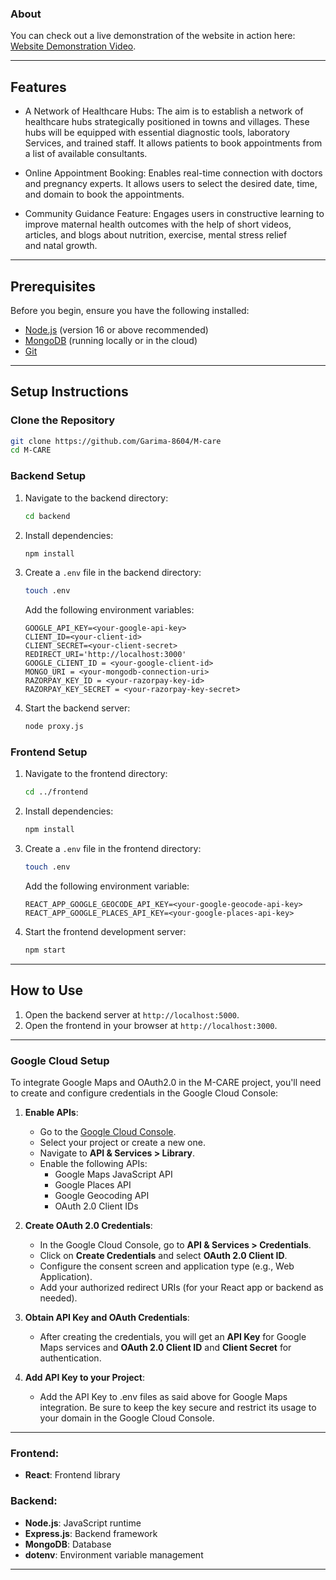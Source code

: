 ### About


You can check out a live demonstration of the website in action here: [Website Demonstration Video](https://youtu.be/sdsgl7wrJeg).

---

## Features

- A Network of Healthcare Hubs: The aim is to establish a network of healthcare hubs strategically positioned in towns and villages. These hubs will be equipped with essential diagnostic tools, laboratory Services, and trained staff. It allows patients to book appointments from a list of available consultants.

- Online Appointment Booking: Enables real-time connection with doctors and pregnancy experts. It allows users to select the desired date, time, and domain to book the appointments. 

- Community Guidance Feature: Engages users in constructive learning to improve maternal health outcomes with the help of short videos, articles, and blogs about nutrition, exercise, mental stress relief and natal growth.

---
  
## Prerequisites

Before you begin, ensure you have the following installed:

- [Node.js](https://nodejs.org/) (version 16 or above recommended)
- [MongoDB](https://www.mongodb.com/) (running locally or in the cloud)
- [Git](https://git-scm.com/)

---

## Setup Instructions

### Clone the Repository
```bash
git clone https://github.com/Garima-8604/M-care
cd M-CARE
```

### Backend Setup
1. Navigate to the backend directory:
   ```bash
   cd backend
   ```
2. Install dependencies:
   ```bash
   npm install
   ```
3. Create a `.env` file in the backend directory:
   ```bash
   touch .env
   ```
   Add the following environment variables:
   ```env
   GOOGLE_API_KEY=<your-google-api-key>
   CLIENT_ID=<your-client-id>
   CLIENT_SECRET=<your-client-secret>
   REDIRECT_URI='http://localhost:3000'
   GOOGLE_CLIENT_ID = <your-google-client-id>
   MONGO_URI = <your-mongodb-connection-uri>
   RAZORPAY_KEY_ID = <your-razorpay-key-id>
   RAZORPAY_KEY_SECRET = <your-razorpay-key-secret>
   ```

4. Start the backend server:
   ```bash
   node proxy.js
   ```

### Frontend Setup
1. Navigate to the frontend directory:
   ```bash
   cd ../frontend
   ```
2. Install dependencies:
   ```bash
   npm install
   ```
3. Create a `.env` file in the frontend directory:
   ```bash
   touch .env
   ```
   Add the following environment variable:
   ```env
   REACT_APP_GOOGLE_GEOCODE_API_KEY=<your-google-geocode-api-key>
   REACT_APP_GOOGLE_PLACES_API_KEY=<your-google-places-api-key>
   ```

4. Start the frontend development server:
   ```bash
   npm start
   ```

---

## How to Use

1. Open the backend server at `http://localhost:5000`.
2. Open the frontend in your browser at `http://localhost:3000`.
---

### Google Cloud Setup

To integrate Google Maps and OAuth2.0 in the M-CARE project, you'll need to create and configure credentials in the Google Cloud Console:

1. **Enable APIs**: 
   - Go to the [Google Cloud Console](https://console.cloud.google.com/).
   - Select your project or create a new one.
   - Navigate to **API & Services > Library**.
   - Enable the following APIs:
     - Google Maps JavaScript API
     - Google Places API
     - Google Geocoding API
     - OAuth 2.0 Client IDs

2. **Create OAuth 2.0 Credentials**:
   - In the Google Cloud Console, go to **API & Services > Credentials**.
   - Click on **Create Credentials** and select **OAuth 2.0 Client ID**.
   - Configure the consent screen and application type (e.g., Web Application).
   - Add your authorized redirect URIs (for your React app or backend as needed).

3. **Obtain API Key and OAuth Credentials**:
   - After creating the credentials, you will get an **API Key** for Google Maps services and **OAuth 2.0 Client ID** and **Client Secret** for authentication.

4. **Add API Key to your Project**:
   - Add the API Key to .env files as said above for Google Maps integration. Be sure to keep the key secure and restrict its usage to your domain in the Google Cloud Console.

---
### Frontend:
- **React**: Frontend library

### Backend:
- **Node.js**: JavaScript runtime
- **Express.js**: Backend framework
- **MongoDB**: Database
- **dotenv**: Environment variable management

---
